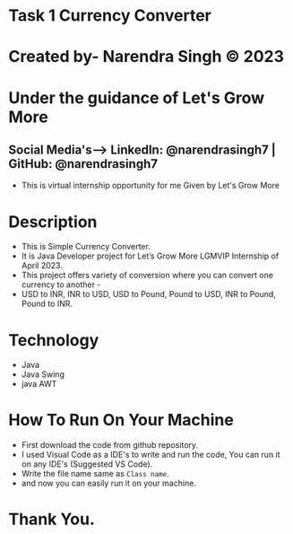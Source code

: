 # Task 1 Currency Converter 
# Created by- Narendra Singh © 2023
# Under the guidance of Let's Grow More
## Social Media's--> LinkedIn: @narendrasingh7 | GitHub: @narendrasingh7 
- This is virtual internship opportunity for me Given by Let's Grow More 
# Description  
- This is Simple Currency Converter. 
- It is Java Developer project for Let’s Grow More LGMVIP Internship of April 2023.
- This project  offers variety of conversion where you can convert one currency to another -
- USD to INR, INR to USD, USD to Pound, Pound to USD, INR to Pound, Pound to INR.
# Technology 
- Java
- Java Swing 
- java AWT
# How To Run On Your Machine
- First download the code from github repository. 
- I used Visual Code as a IDE's to write and run the code, You can run it on any IDE's (Suggested VS Code).
- Write the file name same as `Class name`.
- and now you can easily run it on your machine. 
# Thank You.


